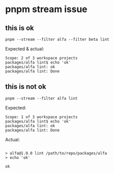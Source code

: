 # pnpm stream issue

##  this is ok

```
pnpm --stream --filter alfa --filter beta lint
```

Expected & actual:

```
Scope: 2 of 3 workspace projects
packages/alfa lint$ echo 'ok'
packages/alfa lint: ok
packages/alfa lint: Done
```

## this is not ok

```
pnpm --stream --filter alfa lint
```

Expected:

```
Scope: 1 of 3 workspace projects
packages/alfa lint$ echo 'ok'
packages/alfa lint: ok
packages/alfa lint: Done
```

Actual:

```

> alfa@1.0.0 lint /path/to/repo/packages/alfa
> echo 'ok'

ok
```

